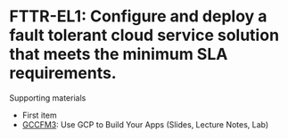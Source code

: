 # FTTR-EL1:  	Configure and deploy a fault tolerant cloud service solution that meets the minimum SLA requirements.	 

Supporting materials

* First item
* [GCCFM3](../../../Materials/GCCFM3.md): Use GCP to Build Your Apps (Slides, Lecture Notes, Lab)
